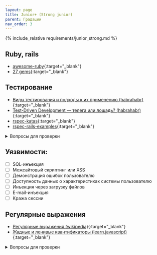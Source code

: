 ```yaml
---
layout: page
title: Junior+ (Strong junior)
parent: Градации
nav_order: 3
---
```


{% include_relative requirements/junior_strong.md %}

## Ruby, rails 

  * [awesome-ruby](https://github.com/markets/awesome-ruby){:target="_blank"}
  * [27 gems](https://dev.to/rob__race/27-gems-i-use-in-almost-every-project?utm_source=rubyweekly&utm_medium=email){:target="_blank"}

## Тестирование

* [Виды тестирования и подходы к их применению (habrahabr)](https://habrahabr.ru/post/81226/){:target="_blank"}
* [Test-Driven Development — телега или лошадь? (habrahabr)](https://habrahabr.ru/post/206828/){:target="_blank"}
* [rspec-katas](https://github.com/eliotsykes/rspec-katas){:target="_blank"}
* [rspec-rails-examples](https://github.com/eliotsykes/rspec-rails-examples){:target="_blank"}

<details><summary markdown='span'>Вопросы для проверки</summary>

- [ ] Что такое TDD?
- [ ] Что такое BDD?
- [ ] Что такое Unit тестирование?
- [ ] Что такое интеграционное тестирование?
- [ ] Что такое системное тестирование?

</details>

## Уязвимости:

  - [ ] SQL-инъекция
  - [ ] Межсайтовый скриптинг или XSS
  - [ ] Демонстрация ошибок пользователю
  - [ ] Доступность данных о характеристиках системы пользователю
  - [ ] Инъекция через загрузку файлов
  - [ ] E-mail-инъекция
  - [ ] Кража сессии

## Регулярные выражения

   * [Регулярные выражения (wikipedia)](https://ru.wikipedia.org/wiki/%D0%A0%D0%B5%D0%B3%D1%83%D0%BB%D1%8F%D1%80%D0%BD%D1%8B%D0%B5_%D0%B2%D1%8B%D1%80%D0%B0%D0%B6%D0%B5%D0%BD%D0%B8%D1%8F){:target="_blank"}
   * [Жадные и ленивые квантификаторы (learn.javascript)](https://learn.javascript.ru/regexp-greedy-and-lazy){:target="_blank"}

<details><summary markdown='span'>Вопросы для проверки</summary>

  - [ ] Расскажите про понятия:
     - [ ] Квантификация
     - [ ] Жадность
     - [ ] Группировка

</details>
